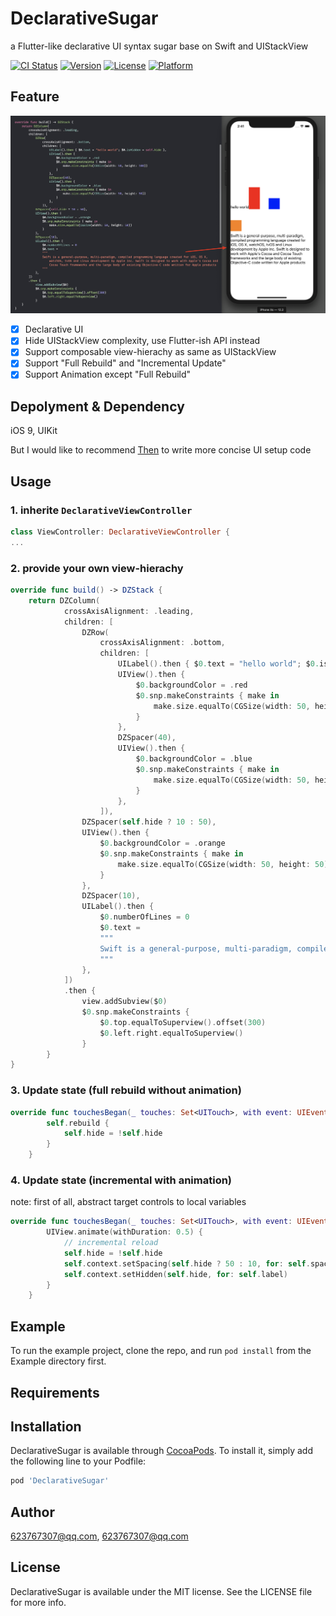 # DeclarativeSugar

a Flutter-like declarative UI syntax sugar  base on Swift and UIStackView

[![CI Status](https://img.shields.io/travis/623767307@qq.com/DeclarativeSugar.svg?style=flat)](https://travis-ci.org/623767307@qq.com/DeclarativeSugar)
[![Version](https://img.shields.io/cocoapods/v/DeclarativeSugar.svg?style=flat)](https://cocoapods.org/pods/DeclarativeSugar)
[![License](https://img.shields.io/cocoapods/l/DeclarativeSugar.svg?style=flat)](https://cocoapods.org/pods/DeclarativeSugar)
[![Platform](https://img.shields.io/cocoapods/p/DeclarativeSugar.svg?style=flat)](https://cocoapods.org/pods/DeclarativeSugar)

## Feature

![](2019-08-01-14-42-44.png)

- [x] Declarative UI
- [x] Hide UIStackView complexity, use Flutter-ish API instead
- [x] Support composable view-hierachy as same as UIStackView
- [x] Support "Full Rebuild" and "Incremental Update"
- [x] Support Animation except "Full Rebuild"

## Depolyment & Dependency

iOS 9, UIKit

But I would like to recommend [Then](https://github.com/devxoul/Then) to write more concise UI setup code

## Usage

### 1. inherite `DeclarativeViewController`

``` swift
class ViewController: DeclarativeViewController {
...
```

### 2. provide your own view-hierachy

``` swift
override func build() -> DZStack {
    return DZColumn(
            crossAxisAlignment: .leading,
            children: [
                DZRow(
                    crossAxisAlignment: .bottom,
                    children: [
                        UILabel().then { $0.text = "hello world"; $0.isHidden = self.hide },
                        UIView().then {
                            $0.backgroundColor = .red
                            $0.snp.makeConstraints { make in
                                make.size.equalTo(CGSize(width: 50, height: 100))
                            }
                        },
                        DZSpacer(40),
                        UIView().then {
                            $0.backgroundColor = .blue
                            $0.snp.makeConstraints { make in
                                make.size.equalTo(CGSize(width: 50, height: 50))
                            }
                        },
                    ]),
                DZSpacer(self.hide ? 10 : 50),
                UIView().then {
                    $0.backgroundColor = .orange
                    $0.snp.makeConstraints { make in
                        make.size.equalTo(CGSize(width: 50, height: 50))
                    }
                },
                DZSpacer(10),
                UILabel().then {
                    $0.numberOfLines = 0
                    $0.text =
                    """
                    Swift is a general-purpose, multi-paradigm, compiled programming language created for iOS, OS X, watchOS, tvOS and Linux development by Apple Inc. Swift is designed to work with Apple's Cocoa and Cocoa Touch frameworks and the large body of existing Objective-C code written for Apple products
                    """
                },
            ])
            .then {
                view.addSubview($0)
                $0.snp.makeConstraints {
                    $0.top.equalToSuperview().offset(300)
                    $0.left.right.equalToSuperview()
                }
        }
}
```

### 3. Update state (full rebuild without animation)

``` swift
override func touchesBegan(_ touches: Set<UITouch>, with event: UIEvent?) {
        self.rebuild {
            self.hide = !self.hide
        }
    }
```

### 4. Update state (incremental with animation)

note: first of all, abstract target controls to local variables

``` swift
override func touchesBegan(_ touches: Set<UITouch>, with event: UIEvent?) {
        UIView.animate(withDuration: 0.5) {
            // incremental reload
            self.hide = !self.hide
            self.context.setSpacing(self.hide ? 50 : 10, for: self.spacer)
            self.context.setHidden(self.hide, for: self.label)
        }
    }
```

## Example

To run the example project, clone the repo, and run `pod install` from the Example directory first.

## Requirements

## Installation

DeclarativeSugar is available through [CocoaPods](https://cocoapods.org). To install
it, simply add the following line to your Podfile:

```ruby
pod 'DeclarativeSugar'
```

## Author

623767307@qq.com, 623767307@qq.com

## License

DeclarativeSugar is available under the MIT license. See the LICENSE file for more info.
